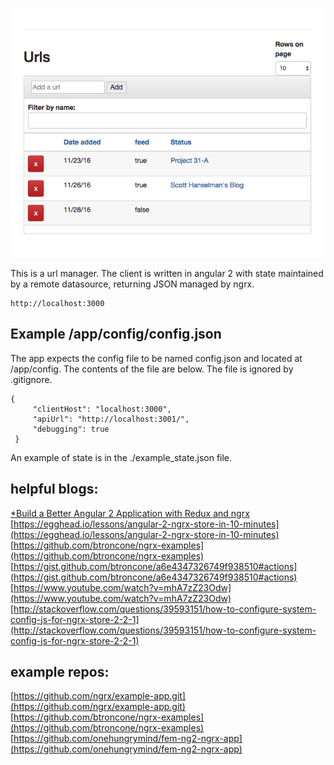 ![data](./UX.png)

This is a url manager. The client is written in angular 2 with 
state maintained by a remote datasource, returning JSON managed 
by ngrx. 

```
http://localhost:3000
```

## Example /app/config/config.json

The app expects the config file to be named config.json and located at /app/config. The contents of 
the file are below. The file is ignored by .gitignore.

```
{
     "clientHost": "localhost:3000",
     "apiUrl": "http://localhost:3001/",
     "debugging": true
 }
```

An example of state is in the ./example_state.json file.

## helpful blogs:

[*Build a Better Angular 2 Application with Redux and ngrx](http://onehungrymind.com/build-better-angular-2-application-redux-ngrx/)
[https://egghead.io/lessons/angular-2-ngrx-store-in-10-minutes](https://egghead.io/lessons/angular-2-ngrx-store-in-10-minutes)
[https://github.com/btroncone/ngrx-examples](https://github.com/btroncone/ngrx-examples)
[https://gist.github.com/btroncone/a6e4347326749f938510#actions](https://gist.github.com/btroncone/a6e4347326749f938510#actions)
[https://www.youtube.com/watch?v=mhA7zZ23Odw](https://www.youtube.com/watch?v=mhA7zZ23Odw)
[http://stackoverflow.com/questions/39593151/how-to-configure-system-config-js-for-ngrx-store-2-2-1](http://stackoverflow.com/questions/39593151/how-to-configure-system-config-js-for-ngrx-store-2-2-1)

## example repos:

[https://github.com/ngrx/example-app.git](https://github.com/ngrx/example-app.git)
[https://github.com/btroncone/ngrx-examples](https://github.com/btroncone/ngrx-examples)
[https://github.com/onehungrymind/fem-ng2-ngrx-app](https://github.com/onehungrymind/fem-ng2-ngrx-app)

